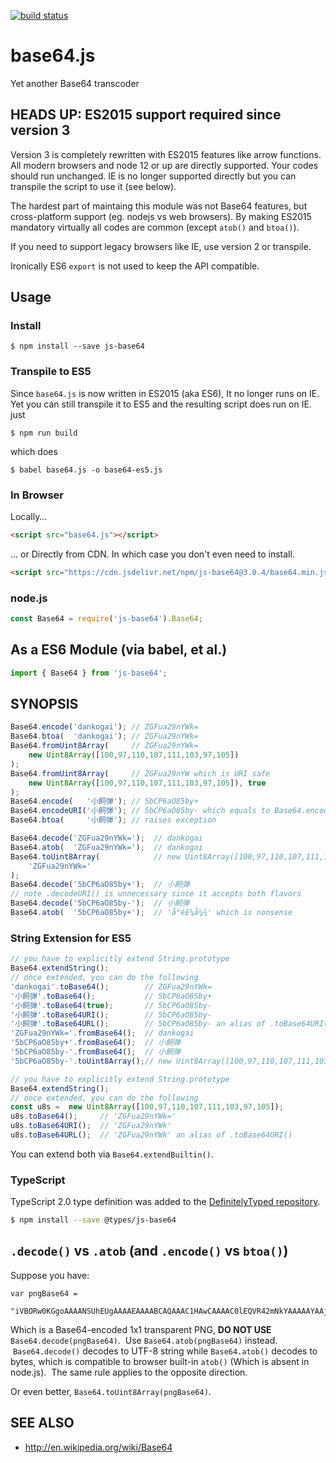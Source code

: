 [![build status](https://secure.travis-ci.org/dankogai/js-base64.png)](http://travis-ci.org/dankogai/js-base64)

# base64.js

Yet another Base64 transcoder

## HEADS UP: ES2015 support required since version 3

Version 3 is completely rewritten with ES2015 features like arrow functions.  All modern browsers and node 12 or up are directly supported.  Your codes should run unchanged.  IE is no longer supported directly but you can transpile the script to use it (see below).

The hardest part of maintaing this module was not Base64 features, but cross-platform support (eg. nodejs vs web browsers).  By making ES2015 mandatory virtually all codes are common (except `atob()` and `btoa()`).

If you need to support legacy browsers like IE, use version 2 or transpile.

Ironically ES6 `export` is not used to keep the API compatible.

## Usage

### Install

```shell
$ npm install --save js-base64
```

### Transpile to ES5

Since `base64.js` is now written in ES2015 (aka ES6), It no longer runs on IE.  Yet you can still transpile it to ES5 and the resulting script does run on IE.  just

```shell
$ npm run build
```

which does

```shell
$ babel base64.js -o base64-es5.js
```

### In Browser

Locally…

```html
<script src="base64.js"></script>
```

… or Directly from CDN.  In which case you don't even need to install.

```html
<script src="https://cdn.jsdelivr.net/npm/js-base64@3.0.4/base64.min.js">
```

### node.js

```javascript
const Base64 = require('js-base64').Base64;
```

## As a ES6 Module (via babel, et al.)

```javascript
import { Base64 } from 'js-base64';
```

## SYNOPSIS

```javascript
Base64.encode('dankogai'); // ZGFua29nYWk=
Base64.btoa(  'dankogai'); // ZGFua29nYWk=
Base64.fromUint8Array(     // ZGFua29nYWk=
    new Uint8Array([100,97,110,107,111,103,97,105])
);
Base64.fromUint8Array(     // ZGFua29nYW which is URI safe
    new Uint8Array([100,97,110,107,111,103,97,105]), true
);
Base64.encode(   '小飼弾'); // 5bCP6aO85by+
Base64.encodeURI('小飼弾'); // 5bCP6aO85by- which equals to Base64.encode('小飼弾', true)
Base64.btoa(     '小飼弾'); // raises exception 
```

```javascript
Base64.decode('ZGFua29nYWk=');  // dankogai
Base64.atob(  'ZGFua29nYWk=');  // dankogai
Base64.toUint8Array(            // new Uint8Array([100,97,110,107,111,103,97,105])
    'ZGFua29nYWk='
);
Base64.decode('5bCP6aO85by+');  // 小飼弾
// note .decodeURI() is unnecessary since it accepts both flavors
Base64.decode('5bCP6aO85by-');  // 小飼弾
Base64.atob(  '5bCP6aO85by+');  // 'å°é£¼å¼¾' which is nonsense
```

### String Extension for ES5

```javascript
// you have to explicitly extend String.prototype
Base64.extendString();
// once extended, you can do the following
'dankogai'.toBase64();        // ZGFua29nYWk=
'小飼弾'.toBase64();           // 5bCP6aO85by+
'小飼弾'.toBase64(true);       // 5bCP6aO85by-
'小飼弾'.toBase64URI();        // 5bCP6aO85by-
'小飼弾'.toBase64URL();        // 5bCP6aO85by- an alias of .toBase64URI()
'ZGFua29nYWk='.fromBase64();  // dankogai
'5bCP6aO85by+'.fromBase64();  // 小飼弾
'5bCP6aO85by-'.fromBase64();  // 小飼弾
'5bCP6aO85by-'.toUint8Array();// new Uint8Array([100,97,110,107,111,103,97,105])
```

```javascript
// you have to explicitly extend String.prototype
Base64.extendString();
// once extended, you can do the following
const u8s =  new Uint8Array([100,97,110,107,111,103,97,105]);
u8s.toBase64();     // 'ZGFua29nYWk='
u8s.toBase64URI();  // 'ZGFua29nYWk'
u8s.toBase64URL();  // 'ZGFua29nYWk' an alias of .toBase64URI()
```

You can extend both via `Base64.extendBuiltin()`.

### TypeScript

TypeScript 2.0 type definition was added to the [DefinitelyTyped repository](https://github.com/DefinitelyTyped/DefinitelyTyped).

```bash
$ npm install --save @types/js-base64
```

## `.decode()` vs `.atob` (and `.encode()` vs `btoa()`)

Suppose you have:

```
var pngBase64 = 
  "iVBORw0KGgoAAAANSUhEUgAAAAEAAAABCAQAAAC1HAwCAAAAC0lEQVR42mNkYAAAAAYAAjCB0C8AAAAASUVORK5CYII=";
```

Which is a Base64-encoded 1x1 transparent PNG, **DO NOT USE** `Base64.decode(pngBase64)`.  Use `Base64.atob(pngBase64)` instead.  `Base64.decode()` decodes to UTF-8 string while `Base64.atob()` decodes to bytes, which is compatible to browser built-in `atob()` (Which is absent in node.js).  The same rule applies to the opposite direction.

Or even better, `Base64.toUint8Array(pngBase64)`.

## SEE ALSO

+ http://en.wikipedia.org/wiki/Base64
